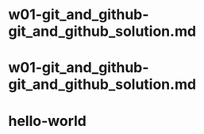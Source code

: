 # w01-git_and_github-git_and_github_solution.md
# w01-git_and_github-git_and_github_solution.md
# hello-world
